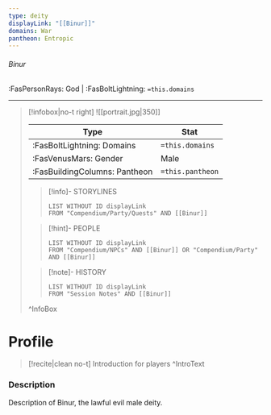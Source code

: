 ```yaml
---
type: deity
displayLink: "[[Binur]]"
domains: War
pantheon: Entropic
---
```


###### Binur
<span class="sub2">:FasPersonRays: God | :FasBoltLightning: `=this.domains` </span>
___

> [!infobox|no-t right]
> ![[portrait.jpg|350]]
>
> | Type | Stat |
> | ---- | ---- |
> | :FasBoltLightning: Domains | `=this.domains` |
> | :FasVenusMars: Gender | Male |
> | :FasBuildingColumns: Pantheon | `=this.pantheon` |
>
>> [!info]- STORYLINES
>>```dataview
>>LIST WITHOUT ID displayLink
>>FROM "Compendium/Party/Quests" AND [[Binur]]
>
>> [!hint]-  PEOPLE
>>```dataview
>>LIST WITHOUT ID displayLink
>>FROM "Compendium/NPCs" AND [[Binur]] OR "Compendium/Party" AND [[Binur]] 
>
>>[!note]- HISTORY
>>```dataview
>>LIST WITHOUT ID displayLink
>>FROM "Session Notes" AND [[Binur]]
>
>^InfoBox

# Profile

> [!recite|clean no-t]
>	Introduction for players
>^IntroText

### Description
Description of Binur, the lawful evil male deity.
